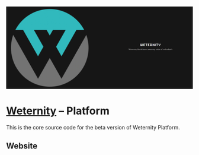 <p align="center">
  <img src="res/head.png" alt="Weternity"/>
</p>

# [Weternity][BH_DOMAIN] – Platform
This is the core source code for the beta version of Weternity Platform.

## Website
[//]: # (LINKS)
[BH_DOMAIN]: https://www.weternity.io/
